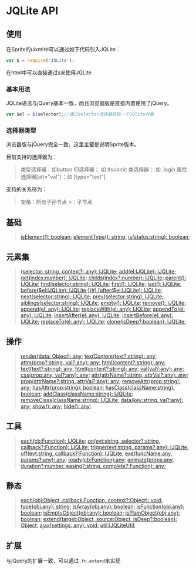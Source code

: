 # JQLite API

<h2 id="cid_0">使用</h2>

在Sprite的uixml中可以通过如下代码引入JQLite：
```javascript
var $ = require('JQLite');
```

在html中可以直接通过<code>$</code>来使用JQLite

### 基本用法

JQLite语法与jQuery基本一致，而且浏览器版是直接内置使用了jQuery。

```javascript
var $el = $(selector);//通过selector选择器获取一个JQlite对象
```

### 选择器类型

浏览器版与jQuery完全一致，这里主要是说明Sprite版本。

目前支持的选择器为：

> 类型选择器：如button
> ID选择器： 如 #submit
> 类选择器： 如 .login
> 属性选择器[att="val"）：如 [type="text"]


支持的关系符为：

> 空格：所有子孙节点
> &gt;：子节点

<h2 id="cid_1">基础</h2>

> [isElement(): boolean;](#)
> [elementType(): string;](#)
> [is(status:string): boolean;](#)


<h2 id="cid_2">元素集</h2>

> [(selector: string, context?: any): IJQLite;](#)
> [add(el:IJQLite): IJQLite;](#)
> [get(index:number): IJQLite;](#)
> [childs(index?:number): IJQLite;](#)
> [parent(): IJQLite;](#)
> [find(selector:string): IJQLite;](#)
> [first(): IJQLite;](#)
> [last(): IJQLite;](#)
> [before($el:IJQLite): IJQLite;](#)
> [after($el:IJQLite): IJQLite;](#)
> [next(selector:string): IJQLite;](#)
> [prev(selector:string): IJQLite;](#)
> [siblings(selector:string): IJQLite;](#)
> [empty(): IJQLite;](#)
> [remove(): IJQLite;](#)
> [append(el: any): IJQLite;](#)
> [replaceWith(el: any): IJQLite;](#)
> [appendTo(el: any): IJQLite;](#)
> [insertAfter(el: any): IJQLite;](#)
> [insertBefore(el: any): IJQLite;](#)
> [replaceTo(el: any): IJQLite;](#)
> [clone(isDeep?:boolean): IJQLite;](#)


<h2 id="cid_3">操作</h2>

> [render(data: Object): any;](#)
> [textContent(text?:string): any;](#)
> [attrs(prop?:string, val?:any): any;](#)
> [html(content?:string): any;](#)
> [text(text?:string): any;](#)
> [html(content?:string): any;](#)
> [val(val?:any): any;](#)
> [css(prop:any, val?:any): any;](#)
> [attr(attrName?:string, attrVal?:any): any;](#)
> [prop(attrName?:string, attrVal?:any): any;](#)
> [removeAttr(prop:string): any;](#)
> [hasAttr(prop:string): boolean;](#)
> [hasClass(className:string): boolean;](#)
> [addClass(className:string): IJQLite;](#)
> [removeClass(className:string): IJQLite;](#)
> [data(key:string, val?:any): any;](#)
> [show(): any;](#)
> [hide(): any;](#)


<h2 id="cid_4">工具</h2>

> [each(cb:Function): IJQLite;](#)
> [on(evt:string, selector?:string, callback?:Function): IJQLite;](#)
> [trigger(evt:string, params?:any): IJQLite;](#)
> [off(evt:string, callback?:Function): IJQLite;](#)
> [exe(funcName:any, params?:any): any;](#)
> [ready(cb:Function):any;](#)
> [animate(props:any, duration?:number, easing?:string, complete?:Function): any;](#)


<h2 id="cid_5">静态</h2>

> [each(obj:Object, callback:Function, context?:Object): void;](#)
> [	type(obj:any): string;](#)
> [	isArray(obj:any): boolean;](#)
> [	isFunction(obj:any): boolean;](#)
> [	isEmptyObject(obj:any): boolean;](#)
> [	isPlainObject(obj:any): boolean;](#)
> [	extend(target:Object, source:Object, isDeep?:boolean): Object;](#)
> [	ajax(settings: any): void;](#)
> [	util:IJQLiteUtil;](#)



<h2 id="cid_6">扩展</h2>

与jQuery的扩展一致，可以通过<code>.fn.extend</code>来实现